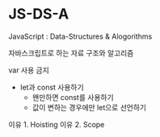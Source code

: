 # JS-DS-A

JavaScript : Data-Structures &amp; Alogorithms

자바스크립트로 하는 자료 구조와 알고리즘

var 사용 금지

- let과 const 사용하기
  - 왠만하면 const를 사용하기
  - 값이 변하는 경우에만 let으로 선언하기

이유 1. Hoisting
이유 2. Scope

